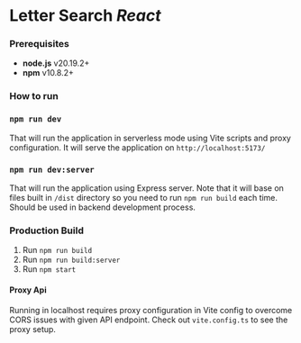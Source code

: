 # Letter Search *React*

### Prerequisites
- **node.js** v20.19.2+
- **npm** v10.8.2+

### How to run

### `npm run dev`

That will run the application in serverless mode using Vite scripts and proxy configuration. It will serve the application on `http://localhost:5173/`

### `npm run dev:server`

That will run the application using Express server. Note that it will base on files built in `/dist` directory so you need to run `npm run build` each time. Should be used in backend development process.

### Production Build

1. Run `npm run build`
2. Run `npm run build:server`
3. Run `npm start`

#### Proxy Api

Running in localhost requires proxy configuration in Vite config to overcome CORS issues with given API endpoint. Check out `vite.config.ts` to see the proxy setup.

